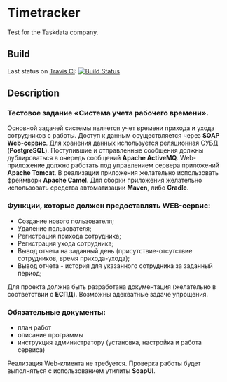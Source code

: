 # Timetracker
Test for the Taskdata company.

## Build
Last status on [Travis CI](https://travis-ci.org/Terentich/taskdata/builds): [![Build Status](https://travis-ci.org/Terentich/taskdata.svg?branch=master)](https://travis-ci.org/Terentich/taskdata)

## Description
### Тестовое задание «Система учета рабочего времени».
Основной задачей системы является учет времени прихода и ухода сотрудников с работы.
Доступ к данным осуществляется через **SOAP Web-сервис**. 
Для хранения данных используется реляционная СУБД (**PostgreSQL**). 
Поступившие и отправленные сообщения должны дублироваться в очередь сообщений **Apache ActiveMQ**. 
Web-приложение должно работать под управлением сервера приложений **Apache Tomcat**.
В реализации приложения желательно использовать фреймворк **Apache Camel**.
Для сборки приложения желательно использовать средства автоматизации **Maven**, либо **Gradle**.

### Функции, которые должен предоставлять WEB-сервис:
* Создание нового пользователя;
* Удаление пользователя;
* Регистрация прихода сотрудника;
* Регистрация ухода сотрудника;
* Вывод отчета на заданный день (присутствие-отсутствие сотрудников, время прихода-ухода);
* Вывод отчета - история для указанного сотрудника за заданный период;

Для проекта должна быть разработана документация (желательно в соответствии с **ЕСПД**). 
Возможны адекватные задаче упрощения. 

### Обязательные документы:
* план работ
* описание программы
* инструкция администратору (установка, настройка и работа сервиса)

Реализация Web-клиента не требуется. Проверка работы будет выполняться с использованием утилиты **SoapUI**.